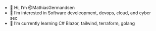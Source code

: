 - 👋 Hi, I’m @MathiasGermandsen
- 👀 I’m interested in Software develeopment, devops, cloud, and cyber sec
- 🌱 I’m currently learning C# Blazor, tailwind, terraform, golang


<!---
MathiasGermandsen/MathiasGermandsen is a ✨ special ✨ repository because its `README.md` (this file) appears on your GitHub profile.
You can click the Preview link to take a look at your changes.
--->
